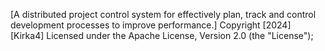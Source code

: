 [A distributed project control system for effectively plan, track and control development processes to improve performance.]
Copyright [2024] [Kirka4] Licensed under the Apache License, Version 2.0 (the "License");
